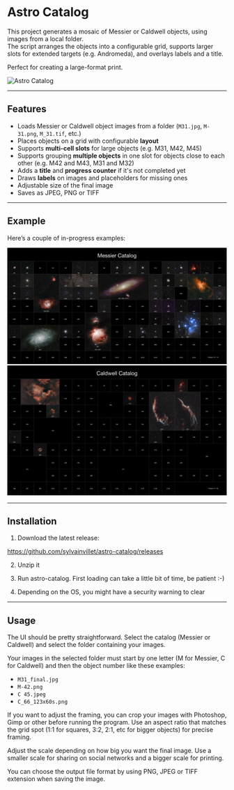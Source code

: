 # Astro Catalog

This project generates a mosaic of Messier or Caldwell objects, using images from a local folder.  
The script arranges the objects into a configurable grid, supports larger slots for extended targets (e.g. Andromeda), and overlays labels and a title.  

Perfect for creating a large-format print.

![Astro Catalog](astro-catalog.png)

---

## Features

- Loads Messier or Caldwell object images from a folder (`M31.jpg`, `M-31.png`, `M_31.tif`, etc.)
- Places objects on a grid with configurable **layout**
- Supports **multi-cell slots** for large objects (e.g. M31, M42, M45)
- Supports grouping **multiple objects** in one slot for objects close to each other (e.g. M42 and M43, M31 and M32)
- Adds a **title** and **progress counter** if it's not completed yet
- Draws **labels** on images and placeholders for missing ones
- Adjustable size of the final image
- Saves as JPEG, PNG or TIFF

---

## Example

Here’s a couple of in-progress examples:

![Messier](messier_catalog.jpg)
![Caldwell](caldwell_catalog.jpg)

---

## Installation

1. Download the latest release:

https://github.com/sylvainvillet/astro-catalog/releases

2. Unzip it

3. Run astro-catalog. First loading can take a little bit of time, be patient :-)

4. Depending on the OS, you might have a security warning to clear
   
---

## Usage

The UI should be pretty straightforward. Select the catalog (Messier or Caldwell) and select the folder containing your images.

Your images in the selected folder must start by one letter (M for Messier, C for Caldwell) and then the object number like these examples:

* `M31_final.jpg`
* `M-42.png`
* `C 45.jpeg`
* `C_66_123x60s.png`

If you want to adjust the framing, you can crop your images with Photoshop, Gimp or other before running the program. Use an aspect ratio that matches the grid spot (1:1 for squares, 3:2, 2:1, etc for bigger objects) for precise framing.

Adjust the scale depending on how big you want the final image. Use a smaller scale for sharing on social networks and a bigger scale for printing.

You can choose the output file format by using PNG, JPEG or TIFF extension when saving the image.
